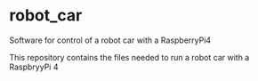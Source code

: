 # robot_car
Software for control of a robot car with a RaspberryPi4

This repository contains the files needed to run a robot car with a RaspbryyPi 4
